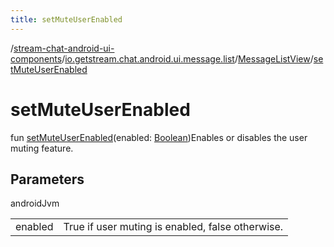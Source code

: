 ```yaml
---
title: setMuteUserEnabled
---
```

/[stream-chat-android-ui-components](../../index.md)/[io.getstream.chat.android.ui.message.list](../index.md)/[MessageListView](index.md)/[setMuteUserEnabled](setMuteUserEnabled.md)  
  
  
  
# setMuteUserEnabled  
fun [setMuteUserEnabled](setMuteUserEnabled.md)(enabled: [Boolean](https://kotlinlang.org/api/latest/jvm/stdlib/kotlin/-boolean/index.html))Enables or disables the user muting feature.  
  
## Parameters  
  
androidJvm  
  
| | |
|---|---|
| <a name="io.getstream.chat.android.ui.message.list/MessageListView/setMuteUserEnabled/#kotlin.Boolean/PointingToDeclaration/"></a>enabled| <a name="io.getstream.chat.android.ui.message.list/MessageListView/setMuteUserEnabled/#kotlin.Boolean/PointingToDeclaration/"></a>True if user muting is enabled, false otherwise.|
  


